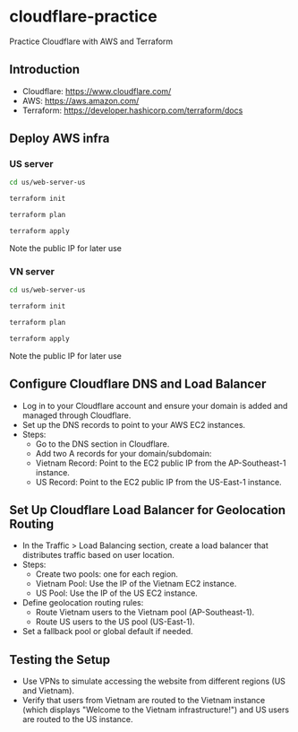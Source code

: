 # cloudflare-practice

Practice Cloudflare with AWS and Terraform

## Introduction

- Cloudflare: https://www.cloudflare.com/
- AWS: https://aws.amazon.com/
- Terraform: https://developer.hashicorp.com/terraform/docs

## Deploy AWS infra

### US server

```bash
cd us/web-server-us

terraform init

terraform plan

terraform apply
```

Note the public IP for later use

### VN server

```bash
cd us/web-server-us

terraform init

terraform plan

terraform apply
```

Note the public IP for later use

## Configure Cloudflare DNS and Load Balancer

- Log in to your Cloudflare account and ensure your domain is added and managed through Cloudflare.
- Set up the DNS records to point to your AWS EC2 instances.
- Steps:
  - Go to the DNS section in Cloudflare.
  - Add two A records for your domain/subdomain:
  - Vietnam Record: Point to the EC2 public IP from the AP-Southeast-1 instance.
  - US Record: Point to the EC2 public IP from the US-East-1 instance.

## Set Up Cloudflare Load Balancer for Geolocation Routing

- In the Traffic > Load Balancing section, create a load balancer that distributes traffic based on user location.
- Steps:
  - Create two pools: one for each region.
  - Vietnam Pool: Use the IP of the Vietnam EC2 instance.
  - US Pool: Use the IP of the US EC2 instance.
- Define geolocation routing rules:
  - Route Vietnam users to the Vietnam pool (AP-Southeast-1).
  - Route US users to the US pool (US-East-1).
- Set a fallback pool or global default if needed.

## Testing the Setup

- Use VPNs to simulate accessing the website from different regions (US and Vietnam).
- Verify that users from Vietnam are routed to the Vietnam instance (which displays "Welcome to the Vietnam infrastructure!") and US users are routed to the US instance.
